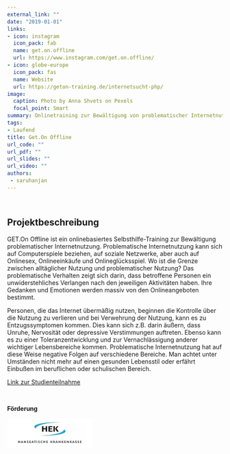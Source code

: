 ```yaml
---
external_link: ""
date: "2019-01-01"
links:
- icon: instagram
  icon_pack: fab
  name: get.on.offline
  url: https://www.instagram.com/get.on.offline/
- icon: globe-europe
  icon_pack: fas
  name: Website
  url: https://geton-training.de/internetsucht-php/
image:
  caption: Photo by Anna Shvets on Pexels
  focal_point: Smart
summary: Onlinetraining zur Bewältigung von problematischer Internetnutzung
tags:
- Laufend
title: Get.On Offline
url_code: ""
url_pdf: ""
url_slides: ""
url_video: ""
authors:
 - saruhanjan
---
```


&nbsp;

## Projektbeschreibung

GET.On Offline ist ein onlinebasiertes Selbsthilfe-Training zur Bewältigung problematischer Internetnutzung. Problematische Internetnutzung kann sich auf Computerspiele beziehen, auf soziale Netzwerke, aber auch auf Onlinesex, Onlineeinkäufe und Onlineglücksspiel. Wo ist die Grenze zwischen alltäglicher Nutzung und problematischer Nutzung? Das problematische Verhalten zeigt sich darin, dass betroffene Personen ein unwiderstehliches Verlangen nach den jeweiligen Aktivitäten haben. Ihre Gedanken und Emotionen werden massiv von den Onlineangeboten bestimmt.

Personen, die das Internet übermäßig nutzen, beginnen die Kontrolle über die Nutzung zu verlieren und bei Verwehrung der Nutzung, kann es zu Entzugssymptomen kommen. Dies kann sich z.B. darin äußern, dass Unruhe, Nervosität oder depressive Verstimmungen auftreten. Ebenso kann es zu einer Toleranzentwicklung und zur Vernachlässigung anderer wichtiger Lebensbereiche kommen. Problematische Internetnutzung hat auf diese Weise negative Folgen auf verschiedene Bereiche. Man achtet unter Umständen nicht mehr auf einen gesunden Lebensstil oder erfährt Einbußen im beruflichen oder schulischen Bereich.

[Link zur Studienteilnahme](https://geton-training.de/internetsucht-php/)

&nbsp;

**Förderung**

<img src="hek.png" alt="drawing" width="200"/>
